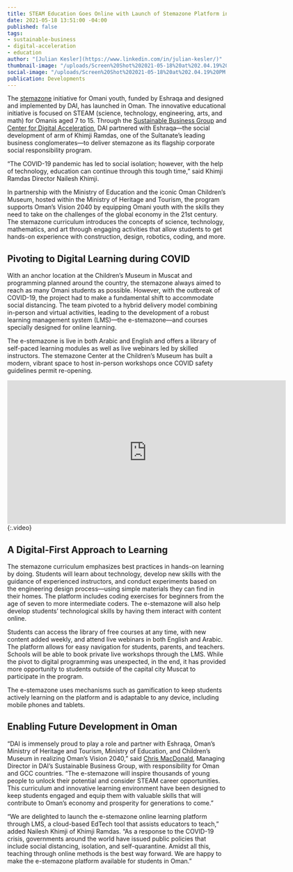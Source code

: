 ```yaml
---
title: STEAM Education Goes Online with Launch of Stemazone Platform in Oman
date: 2021-05-18 13:51:00 -04:00
published: false
tags:
- sustainable-business
- digital-acceleration
- education
author: "[Julian Kesler](https://www.linkedin.com/in/julian-kesler/)"
thumbnail-image: "/uploads/Screen%20Shot%202021-05-18%20at%202.04.19%20PM.png"
social-image: "/uploads/Screen%20Shot%202021-05-18%20at%202.04.19%20PM.png"
publication: Developments
---
```


The [stemazone](https://stemazoneoman.om/ar/#section-1) initiative for Omani youth, funded by Eshraqa and designed and implemented by DAI, has launched in Oman. The innovative educational initiative is focused on STEAM (science, technology, engineering, arts, and math) for Omanis aged 7 to 15. Through the [Sustainable Business Group](https://www.dai.com/our-work/solutions/sustainable-business) and [Center for Digital Acceleration](https://www.dai.com/our-work/solutions/digital-acceleration), DAI partnered with Eshraqa—the social development of arm of Khimji Ramdas, one of the Sultanate’s leading business conglomerates—to deliver stemazone as its flagship corporate social responsibility program.






“The COVID-19 pandemic has led to social isolation; however, with the help of technology, education can continue through this tough time,” said Khimji Ramdas Director Nailesh Khimji.

In partnership with the Ministry of Education and the iconic Oman Children’s Museum, hosted within the Ministry of Heritage and Tourism, the program supports Oman’s Vision 2040 by equipping Omani youth with the skills they need to take on the challenges of the global economy in the 21st century. The stemazone curriculum introduces the concepts of science, technology, mathematics, and art through engaging activities that allow students to get hands-on experience with construction, design, robotics, coding, and more.

## Pivoting to Digital Learning during COVID

With an anchor location at the Children’s Museum in Muscat and programming planned around the country, the stemazone always aimed to reach as many Omani students as possible. However, with the outbreak of COVID-19, the project had to make a fundamental shift to accommodate social distancing. The team pivoted to a hybrid delivery model combining in-person and virtual activities, leading to the development of a robust learning management system (LMS)—the e-stemazone—and courses specially designed for online learning. 

The e-stemazone is live in both Arabic and English and offers a library of self-paced learning modules as well as live webinars led by skilled instructors. The stemazone Center at the Children’s Museum has built a modern, vibrant space to host in-person workshops once COVID safety guidelines permit re-opening.

<iframe src="https://player.vimeo.com/video/552003877" width="640" height="329" frameborder="0" allow="autoplay; fullscreen; picture-in-picture" allowfullscreen></iframe>{:.video}

## A Digital-First Approach to Learning

The stemazone curriculum emphasizes best practices in hands-on learning by doing. Students will learn about technology, develop new skills with the guidance of experienced instructors, and conduct experiments based on the engineering design process—using simple materials they can find in their homes. The platform includes coding exercises for beginners from the age of seven to more intermediate coders. The e-stemazone will also help develop students’ technological skills by having them interact with content online. 

Students can access the library of free courses at any time, with new content added weekly, and attend live webinars in both English and Arabic. The platform allows for easy navigation for students, parents, and teachers. Schools will be able to book private live workshops through the LMS. While the pivot to digital programming was unexpected, in the end, it has provided more opportunity to students outside of the capital city Muscat to participate in the program. 

The e-stemazone uses mechanisms such as gamification to keep students actively learning on the platform and is adaptable to any device, including mobile phones and tablets.

## Enabling Future Development in Oman

“DAI is immensely proud to play a role and partner with Eshraqa, Oman’s Ministry of Heritage and Tourism, Ministry of Education, and Children’s Museum in realizing Oman’s Vision 2040,” said [Chris MacDonald](https://www.dai.com/who-we-are/our-team/chris-macdonald), Managing Director in DAI’s Sustainable Business Group, with responsibility for Oman and GCC countries. “The e-stemazone will inspire thousands of young people to unlock their potential and consider STEAM career opportunities. This curriculum and innovative learning environment have been designed to keep students engaged and equip them with valuable skills that will contribute to Oman’s economy and prosperity for generations to come.”

“We are delighted to launch the e-stemazone online learning platform through LMS, a cloud-based EdTech tool that assists educators to teach,” added Nailesh Khimji of Khimji Ramdas. “As a response to the COVID-19 crisis, governments around the world have issued public policies that include social distancing, isolation, and self-quarantine. Amidst all this, teaching through online methods is the best way forward. We are happy to make the e-stemazone platform available for students in Oman.”